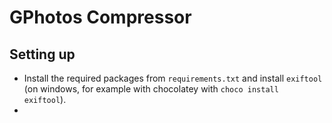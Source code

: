 # GPhotos Compressor

## Setting up

- Install the required packages from `requirements.txt` and install `exiftool` (on windows, for example with
chocolatey with `choco install exiftool`).
- 
